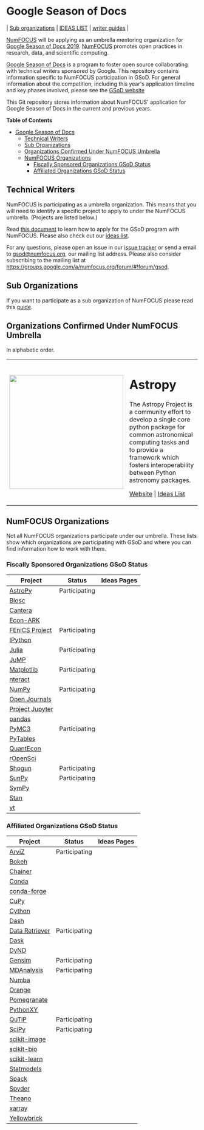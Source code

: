 # Google Season of Docs

| [Sub organizations](https://github.com/numfocus/gsod/tree/update-docs#sub-organizations) | [IDEAS LIST][IL] | [writer guides][CONTRIBUTING] |

[NumFOCUS][] will be applying as an umbrella mentoring organization
for [Google Season of Docs 2019][GSoD]. [NumFOCUS][] promotes open practices in research, data, and scientific computing.

[Google Season of Docs][GSoD] is a program to foster open source collaborating
with technical writers sponsored by Google. This repository contains information
specific to NumFOCUS participation in GSoD. For general information about the
competition, including this year's application timeline and key phases involved,
please see the [GSoD website](https://developers.google.com/season-of-docs/docs/)

<!--
This Git repository stores information about NumFOCUS' participation in
Google Season of Docs 2019 program and previous editions.
-->

This Git repository stores information about NumFOCUS'
application for Google Season of Docs in the current and previous years.

<!-- markdown-toc start - Don't edit this section. Run M-x markdown-toc-refresh-toc -->
**Table of Contents**

- [Google Season of Docs](#google-season-of-docs)
    - [Technical Writers](#technical-writers)
    - [Sub Organizations](#sub-organizations)
    - [Organizations Confirmed Under NumFOCUS Umbrella](#organizations-confirmed-under-numfocus-umbrella)
    - [NumFOCUS Organizations](#numfocus-organizations)
        - [Fiscally Sponsored Organizations GSoD Status](#fiscally-sponsored-organizations-gsod-status)
        - [Affiliated Organizations GSoD Status](#affiliated-organizations-gsod-status)

<!-- markdown-toc end -->


## Technical Writers

NumFOCUS is participating as a umbrella organization. This means that
you will need to identify a specific project to apply to under the
NumFOCUS umbrella. (Projects are listed below.)

Read [this document][CONTRIBUTING] to learn how to apply for the GSoD program
with NumFOCUS. Please also check out our [ideas list][IL].

For any questions, please open an issue in our [issue tracker][issues] or send a
email to gsod@numfocus.org, our mailing list address. Please also consider
subscribing to the mailing list at
https://groups.google.com/a/numfocus.org/forum/#!forum/gsod.

## Sub Organizations

If you want to participate as a sub organization of NumFOCUS please read
this [guide](CONTRIBUTING-mentors.md).

## Organizations Confirmed Under NumFOCUS Umbrella

<!--
The list should contain for each project.
 - A short description
 - link to their website
 - link to ideas page
 - link how to best contact them
 - link to beginners guide
-->

In alphabetic order.

<table>

  <!-- <tr> -->
  <!--   <td> -->
  <!--     <img width="300px" src="img/arviz.png"/> -->
  <!--   </td> -->
  <!--   <td> -->
  <!--      <h1>ArviZ</h1> -->
  <!--      <p> -->
  <!--       ArviZ is a Python package for exploratory analysis of Bayesian models. Includes functions for posterior analysis, sample diagnostics, model checking, and comparison. The goal is to provide backend-agnostic tools for diagnostics and visualizations of Bayesian inference in Python, by first converting inference data into xarray objects. -->
  <!--      </p> -->
  <!--      <p> -->
  <!--        <a href="https://arviz-devs.github.io/arviz/">Website</a> | <a href="https://github.com/arviz-devs/arviz/wiki/GSoD-2019-projects">Ideas List</a> | <a href="https://gitter.im/arviz-devs/community"> Contact (Gitter) </a> | <a href="https://github.com/arviz-devs/arviz">Source Code</a> -->
  <!--      </p> -->
  <!--   </td> -->
  <!-- </tr> -->
  
  <tr>
    <td>
      <img width="300px" src="https://i1.wp.com/www.numfocus.org/wp-content/uploads/2016/07/astropy-logo-300.png?w=1080&ssl=1"/>
    </td>
    <td>
      <h1>Astropy</h1>
      <p>The Astropy Project is a community effort to develop a single core python package for common astronomical computing tasks and to provide a framework which fosters interoperability between Python astronomy packages.
      </p>
      <p><a href="http://www.astropy.org/">Website</a> | <a href="https://docs.google.com/document/d/1uqW0tA8DJVaOztBtABafDMDIpACg2Z4rloNwpIUPOFk/edit#heading=h.b8g3rh3bc71r">Ideas List</a> 
      </p>
   </td>
 </tr>

</table>


## NumFOCUS Organizations

Not all NumFOCUS organizations participate under our umbrella. These lists show
which organizations are participating with GSoD and where you can find
information how to work with them.

### Fiscally Sponsored Organizations GSoD Status


| Project                         | Status                           | Ideas Pages                                         |
| -------                         | ------                           | -----------                                         |
| [AstroPy]                       | Participating                    |                                                     | 
| [Blosc]                         |                                  |                                                     | 
| [Cantera]                       |                                  |                                                     | 
| [Econ-ARK][Econ-ARK]            |                                  |                                                     | 
| [FEniCS Project][FEniCSproject] | Participating                    |                                                     | 
| [IPython]                       |                                  |                                                     | 
| [Julia]                         | Participating                    |                                                     | 
| [JuMP]                          |                                  |                                                     | 
| [Matplotlib]                    | Participating                    |                                                     | 
| [nteract]                       |                                  |                                                     | 
| [NumPy]                         | Participating                    |                                                     | 
| [Open Journals][theoj]          |                                  |                                                     | 
| [Project Jupyter][Jupyter]      |                                  |                                                     | 
| [pandas]                        |                                  |                                                     | 
| [PyMC3](pymc3)                  | Participating                    |                                                     | 
| [PyTables]                      |                                  |                                                     | 
| [QuantEcon]                     |                                  |                                                     | 
| [rOpenSci]                      |                                  |                                                     | 
| [Shogun]                        | Participating                    |                                                     | 
| [SunPy]                         | Participating                    |                                                     | 
| [SymPy]                         |                                  |                                                     | 
| [Stan]                          |                                  |                                                     | 
| [yt]                            |                                  |                                                     | 

### Affiliated Organizations GSoD Status

| Project              | Status                           | Ideas Pages |
| -------              | ------                           | ----------- |
| [ArviZ]              | Participating                    |             | 
| [Bokeh]              |                                  |             | 
| [Chainer]            |                                  |             | 
| [Conda]              |                                  |             | 
| [conda-forge]        |                                  |             | 
| [CuPy]               |                                  |             | 
| [Cython]             |                                  |             | 
| [Dash]               |                                  |             | 
| [Data Retriever][DR] | Participating                    |             | 
| [Dask]               |                                  |             | 
| [DyND]               |                                  |             | 
| [Gensim]             | Participating                    |             | 
| [MDAnalysis]         | Participating                    |             | 
| [Numba]              |                                  |             | 
| [Orange]             |                                  |             | 
| [Pomegranate]        |                                  |             | 
| [PythonXY]           |                                  |             | 
| [QuTiP]              | Participating                    |             | 
| [SciPy]              | Participating                    |             | 
| [scikit-image]       |                                  |             | 
| [scikit-bio]         |                                  |             | 
| [scikit-learn]       |                                  |             | 
| [Statmodels]         |                                  |             | 
| [Spack]              |                                  |             | 
| [Spyder]             |                                  |             | 
| [Theano]             |                                  |             | 
| [xarray]             |                                  |             | 
| [Yellowbrick]        |                                  |             | 

[ArviZ]: https://arviz-devs.github.io/arviz/
[AstroPy]: http://www.astropy.org/
[Blosc]: http://www.blosc.org/
[Bokeh]: http://bokeh.pydata.org/
[cantera]:  http://cantera.org/docs/sphinx/html/index.html
[Chainer]: http://chainer.org
[CONTRIBUTING]: CONTRIBUTING-writer.md
[Conda]: https://github.com/conda/conda
[conda-forge]: https://conda-forge.org
[CuPy]: http://cupy.chainer.org
[Cython]: http://cython.org/
[CF]: https://conda-forge.github.io/
[Dash]: https://plot.ly/dash/
[Dask]: https://dask.org/
[DR]: http://www.data-retriever.org/
[DyND]: http://libdynd.org/
[Econ-ARK]: https://econ-ark.github.io/HARK/
[FEniCSproject]: https://fenicsproject.org/
[Gensim]: https://radimrehurek.com/gensim/
[GSoD]: https://summerofcode.withgoogle.com/
[IL]: 2019/ideas-list.md
[IPython]: http://ipython.org/
[issues]: https://github.com/numfocus/gsod/issues
[Julia]: http://julialang.org/
[JuMP]: http://www.juliaopt.org
[Jupyter]: http://jupyter.org/
[Matplotlib]: http://matplotlib.sourceforge.net/
[MDAnalysis]: http://mdanalysis.org
[Numba]: http://numba.pydata.org/
[NumFOCUS-Projects]: http://numfocus.org/projects/index.html
[NumFOCUS]: http://numfocus.org/
[NumPy]: http://numpy.scipy.org/
[nteract]: https://nteract.io/
[theoj]: http://www.theoj.org
[Orange]: http://orange.biolab.si/
[pandas]: http://pandas.pydata.org/
[Pomegranate]: https://pomegranate.readthedocs.io/en/latest/
[PyTables]: http://pytables.github.com/
[PythonXY]: http://code.google.com/p/pythonxy/wiki/Welcome
[QuTiP]: https://qutip.org
[rOpenSci]: http://ropensci.org/
[quantecon]: http://quantecon.org/
[SCF]: http://software-carpentry.org/scf/index.html
[scikit-bio]: http://scikit-bio.org/
[scikit-image]: http://scikit-image.org/
[scikit-learn]: http://scikit-learn.org/stable/
[SciPy]: http://www.scipy.org/
[Spack]: https://spack.io
[Spyder]: https://www.spyder-ide.org/
[Statmodels]: http://statsmodels.sourceforge.net/
[Stan]: http://mc-stan.org/
[Shogun]: http://www.shogun-toolbox.org
[SunPy]: http://sunpy.org
[SymPy]: http://sympy.org
[Theano]: http://deeplearning.net/software/theano/
[xarray]: http://xarray.pydata.org/
[Yellowbrick]: http://www.scikit-yb.org/en/latest/
[yt]: http://yt-project.org/
